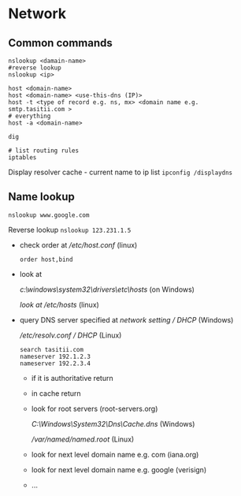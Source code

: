 # Network

## Common commands

```
nslookup <damain-name>
#reverse lookup
nslookup <ip>

host <domain-name>
host <domain-name> <use-this-dns (IP)>
host -t <type of record e.g. ns, mx> <domain name e.g. smtp.tasitii.com >
# everything
host -a <domain-name>

dig

# list routing rules
iptables
```

Display resolver cache - current name to ip list
`ipconfig /displaydns`

## Name lookup
`nslookup www.google.com`

Reverse lookup
`nslookup 123.231.1.5`

- check order at */etc/host.conf* (linux)

  `order host,bind`
- look at 

  *c:\windows\system32\drivers\etc\hosts* (on Windows)

  *look at /etc/hosts* (linux)
- query DNS server specified at
    *network setting / DHCP* (Windows)
  
    */etc/resolv.conf / DHCP* (Linux)
    
    ```
    search tasitii.com
    nameserver 192.1.2.3
    nameserver 192.2.3.4
    ```
  - if it is authoritative return
  - in cache return
  - look for root servers (root-servers.org)
  
    *C:\Windows\System32\Dns\Cache.dns* (Windows)
    
    */var/named/named.root* (Linux)
    
  - look for next level domain name e.g. com (iana.org)
  - look for next level domain name e.g. google (verisign)
  - ...
